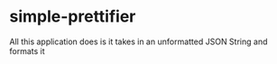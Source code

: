 # simple-prettifier

All this application does is it takes in an unformatted JSON String and formats it
